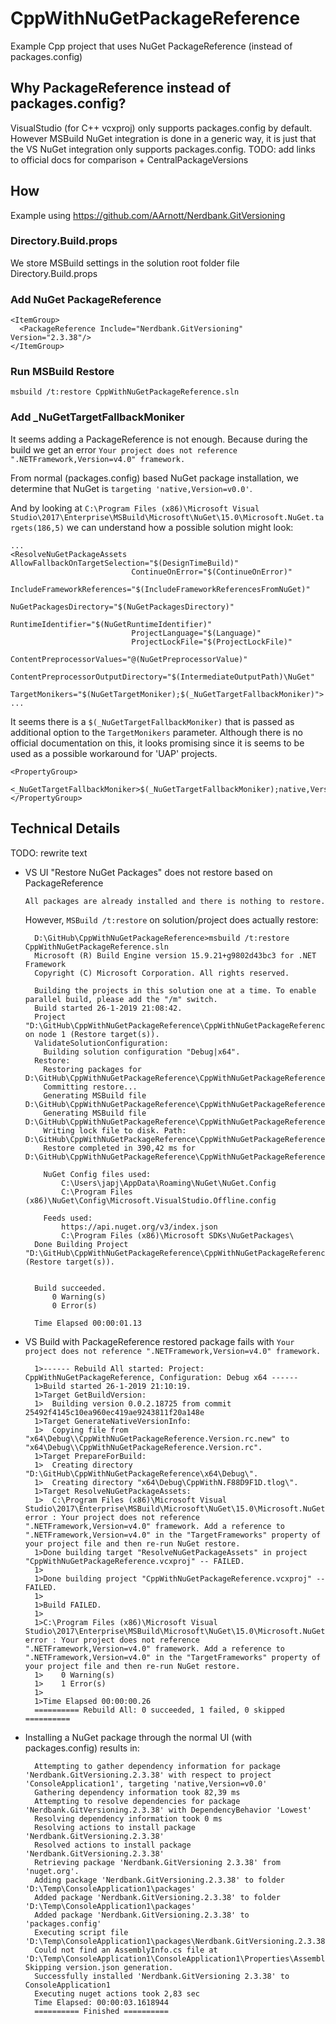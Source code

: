 # CppWithNuGetPackageReference
Example Cpp project that uses NuGet PackageReference (instead of packages.config)

## Why PackageReference instead of packages.config?

VisualStudio (for C++ vcxproj) only supports packages.config by default.
However MSBuild NuGet integration is done in a generic way, it is just that the VS NuGet integration only supports packages.config.
TODO: add links to official docs for comparison + CentralPackageVersions

## How
Example using https://github.com/AArnott/Nerdbank.GitVersioning 

### Directory.Build.props
  We store MSBuild settings in the solution root folder file Directory.Build.props

### Add NuGet PackageReference

  ```
  <ItemGroup>
    <PackageReference Include="Nerdbank.GitVersioning" Version="2.3.38"/>
  </ItemGroup>
  ```

### Run MSBuild Restore
  `msbuild /t:restore CppWithNuGetPackageReference.sln`

### Add _NuGetTargetFallbackMoniker
  It seems adding a PackageReference is not enough.
  Because during the build we get an error `Your project does not reference ".NETFramework,Version=v4.0" framework.`

  From normal (packages.config) based NuGet package installation, we determine that NuGet is `targeting 'native,Version=v0.0'`.

  And by looking at `C:\Program Files (x86)\Microsoft Visual Studio\2017\Enterprise\MSBuild\Microsoft\NuGet\15.0\Microsoft.NuGet.targets(186,5)`
  we can understand how a possible solution might look:

  ```
  ... 
  <ResolveNuGetPackageAssets AllowFallbackOnTargetSelection="$(DesignTimeBuild)"
                             ContinueOnError="$(ContinueOnError)"
                             IncludeFrameworkReferences="$(IncludeFrameworkReferencesFromNuGet)"
                             NuGetPackagesDirectory="$(NuGetPackagesDirectory)"
                             RuntimeIdentifier="$(NuGetRuntimeIdentifier)"
                             ProjectLanguage="$(Language)"
                             ProjectLockFile="$(ProjectLockFile)"
                             ContentPreprocessorValues="@(NuGetPreprocessorValue)"
                             ContentPreprocessorOutputDirectory="$(IntermediateOutputPath)\NuGet"
                             TargetMonikers="$(NuGetTargetMoniker);$(_NuGetTargetFallbackMoniker)">
  ...
  ```
 
   It seems there is a `$(_NuGetTargetFallbackMoniker)` that is passed as additional option to the `TargetMonikers` parameter.
   Although there is no official documentation on this, it looks promising since it is seems to be used as a possible workaround for 'UAP' projects.

  ```
  <PropertyGroup>
    <_NuGetTargetFallbackMoniker>$(_NuGetTargetFallbackMoniker);native,Version=v0.0</_NuGetTargetFallbackMoniker>
  </PropertyGroup>
  ```


## Technical Details
TODO: rewrite text

* VS UI "Restore NuGet Packages" does not restore based on PackageReference

  `All packages are already installed and there is nothing to restore.` 

  However, `MSBuild /t:restore` on solution/project does actually restore:
  ```
    D:\GitHub\CppWithNuGetPackageReference>msbuild /t:restore CppWithNuGetPackageReference.sln
    Microsoft (R) Build Engine version 15.9.21+g9802d43bc3 for .NET Framework
    Copyright (C) Microsoft Corporation. All rights reserved.

    Building the projects in this solution one at a time. To enable parallel build, please add the "/m" switch.
    Build started 26-1-2019 21:08:42.
    Project "D:\GitHub\CppWithNuGetPackageReference\CppWithNuGetPackageReference.sln" on node 1 (Restore target(s)).
    ValidateSolutionConfiguration:
      Building solution configuration "Debug|x64".
    Restore:
      Restoring packages for D:\GitHub\CppWithNuGetPackageReference\CppWithNuGetPackageReference\CppWithNuGetPackageReference.vcxproj...
      Committing restore...
      Generating MSBuild file D:\GitHub\CppWithNuGetPackageReference\CppWithNuGetPackageReference\obj\CppWithNuGetPackageReference.vcxproj.nuget.g.props.
      Generating MSBuild file D:\GitHub\CppWithNuGetPackageReference\CppWithNuGetPackageReference\obj\CppWithNuGetPackageReference.vcxproj.nuget.g.targets.
      Writing lock file to disk. Path: D:\GitHub\CppWithNuGetPackageReference\CppWithNuGetPackageReference\obj\project.assets.json
      Restore completed in 390,42 ms for D:\GitHub\CppWithNuGetPackageReference\CppWithNuGetPackageReference\CppWithNuGetPackageReference.vcxproj.

      NuGet Config files used:
          C:\Users\japj\AppData\Roaming\NuGet\NuGet.Config
          C:\Program Files (x86)\NuGet\Config\Microsoft.VisualStudio.Offline.config

      Feeds used:
          https://api.nuget.org/v3/index.json
          C:\Program Files (x86)\Microsoft SDKs\NuGetPackages\
    Done Building Project "D:\GitHub\CppWithNuGetPackageReference\CppWithNuGetPackageReference.sln" (Restore target(s)).


    Build succeeded.
        0 Warning(s)
        0 Error(s)

    Time Elapsed 00:00:01.13
  ```



* VS Build with PackageReference restored package fails with `Your project does not reference ".NETFramework,Version=v4.0" framework.`
  
  ```
    1>------ Rebuild All started: Project: CppWithNuGetPackageReference, Configuration: Debug x64 ------
    1>Build started 26-1-2019 21:10:19.
    1>Target GetBuildVersion:
    1>  Building version 0.0.2.18725 from commit 25492f4145c10ea960ec419ae9243811f20a148e
    1>Target GenerateNativeVersionInfo:
    1>  Copying file from "x64\Debug\\CppWithNuGetPackageReference.Version.rc.new" to "x64\Debug\\CppWithNuGetPackageReference.Version.rc".
    1>Target PrepareForBuild:
    1>  Creating directory "D:\GitHub\CppWithNuGetPackageReference\x64\Debug\".
    1>  Creating directory "x64\Debug\CppWithN.F88D9F1D.tlog\".
    1>Target ResolveNuGetPackageAssets:
    1>  C:\Program Files (x86)\Microsoft Visual Studio\2017\Enterprise\MSBuild\Microsoft\NuGet\15.0\Microsoft.NuGet.targets(186,5): error : Your project does not reference ".NETFramework,Version=v4.0" framework. Add a reference to ".NETFramework,Version=v4.0" in the "TargetFrameworks" property of your project file and then re-run NuGet restore.
    1>Done building target "ResolveNuGetPackageAssets" in project "CppWithNuGetPackageReference.vcxproj" -- FAILED.
    1>
    1>Done building project "CppWithNuGetPackageReference.vcxproj" -- FAILED.
    1>
    1>Build FAILED.
    1>
    1>C:\Program Files (x86)\Microsoft Visual Studio\2017\Enterprise\MSBuild\Microsoft\NuGet\15.0\Microsoft.NuGet.targets(186,5): error : Your project does not reference ".NETFramework,Version=v4.0" framework. Add a reference to ".NETFramework,Version=v4.0" in the "TargetFrameworks" property of your project file and then re-run NuGet restore.
    1>    0 Warning(s)
    1>    1 Error(s)
    1>
    1>Time Elapsed 00:00:00.26
    ========== Rebuild All: 0 succeeded, 1 failed, 0 skipped ==========
  ```

* Installing a NuGet package through the normal UI (with packages.config) results in:
  ```
    Attempting to gather dependency information for package 'Nerdbank.GitVersioning.2.3.38' with respect to project 'ConsoleApplication1', targeting 'native,Version=v0.0'
    Gathering dependency information took 82,39 ms
    Attempting to resolve dependencies for package 'Nerdbank.GitVersioning.2.3.38' with DependencyBehavior 'Lowest'
    Resolving dependency information took 0 ms
    Resolving actions to install package 'Nerdbank.GitVersioning.2.3.38'
    Resolved actions to install package 'Nerdbank.GitVersioning.2.3.38'
    Retrieving package 'Nerdbank.GitVersioning 2.3.38' from 'nuget.org'.
    Adding package 'Nerdbank.GitVersioning.2.3.38' to folder 'D:\Temp\ConsoleApplication1\packages'
    Added package 'Nerdbank.GitVersioning.2.3.38' to folder 'D:\Temp\ConsoleApplication1\packages'
    Added package 'Nerdbank.GitVersioning.2.3.38' to 'packages.config'
    Executing script file 'D:\Temp\ConsoleApplication1\packages\Nerdbank.GitVersioning.2.3.38\tools\Install.ps1'...
    Could not find an AssemblyInfo.cs file at 'D:\Temp\ConsoleApplication1\ConsoleApplication1\Properties\AssemblyInfo.cs'. Skipping version.json generation.
    Successfully installed 'Nerdbank.GitVersioning 2.3.38' to ConsoleApplication1
    Executing nuget actions took 2,83 sec
    Time Elapsed: 00:00:03.1618944
    ========== Finished ==========
  ```


